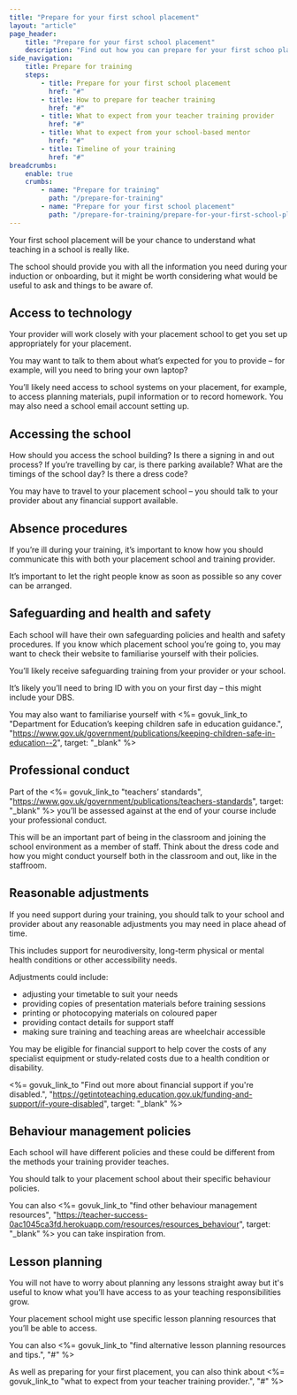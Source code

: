 ```yaml
---
title: "Prepare for your first school placement"
layout: "article"
page_header:
    title: "Prepare for your first school placement"
    description: "Find out how you can prepare for your first schoo placement training, from accessing the school to your professional conduct."
side_navigation:
    title: Prepare for training
    steps:
        - title: Prepare for your first school placement
          href: "#"
        - title: How to prepare for teacher training
          href: "#"
        - title: What to expect from your teacher training provider
          href: "#"
        - title: What to expect from your school-based mentor
          href: "#"
        - title: Timeline of your training
          href: "#"
breadcrumbs: 
    enable: true
    crumbs: 
        - name: "Prepare for training"
          path: "/prepare-for-training"
        - name: "Prepare for your first school placement"
          path: "/prepare-for-training/prepare-for-your-first-school-placement"
---
```


Your first school placement will be your chance to understand what teaching in a school is really like.

The school should provide you with all the information you need during your induction or onboarding, but it might be worth considering what would be useful to ask and things to be aware of.

## Access to technology

Your provider will work closely with your placement school to get you set up appropriately for your placement.

You may want to talk to them about what’s expected for you to provide – for example, will you need to bring your own laptop?

You’ll likely need access to school systems on your placement, for example, to access planning materials, pupil information or to record homework. You may also need a school email account setting up.

## Accessing the school

How should you access the school building? Is there a signing in and out process? If you’re travelling by car, is there parking available? What are the timings of the school day? Is there a dress code?

You may have to travel to your placement school – you should talk to your provider about any financial support available.

## Absence procedures

If you’re ill during your training, it’s important to know how you should communicate this with both your placement school and training provider.

It’s important to let the right people know as soon as possible so any cover can be arranged.

## Safeguarding and health and safety

Each school will have their own safeguarding policies and health and safety procedures. If you know which placement school you’re going to, you may want to check their website to familiarise yourself with their policies.

You’ll likely receive safeguarding training from your provider or your school.

It’s likely you’ll need to bring ID with you on your first day – this might include your DBS.

You may also want to familiarise yourself with <%= govuk_link_to "Department for Education’s keeping children safe in education guidance.", "https://www.gov.uk/government/publications/keeping-children-safe-in-education--2", target: "_blank" %>

## Professional conduct

Part of the <%= govuk_link_to "teachers’ standards", "https://www.gov.uk/government/publications/teachers-standards", target: "_blank" %> you’ll be assessed against at the end of your course include your professional conduct.

This will be an important part of being in the classroom and joining the school environment as a member of staff. Think about the dress code and how you might conduct yourself both in the classroom and out, like in the staffroom.

## Reasonable adjustments

If you need support during your training, you should talk to your school and provider about any reasonable adjustments you may need in place ahead of time.

This includes support for neurodiversity, long-term physical or mental health conditions or other accessibility needs.

Adjustments could include:

- adjusting your timetable to suit your needs
- providing copies of presentation materials before training sessions
- printing or photocopying materials on coloured paper
- providing contact details for support staff
- making sure training and teaching areas are wheelchair accessible

You may be eligible for financial support to help cover the costs of any specialist equipment or study-related costs due to a health condition or disability.

<%= govuk_link_to "Find out more about financial support if you're disabled.", "https://getintoteaching.education.gov.uk/funding-and-support/if-youre-disabled", target: "_blank" %>

## Behaviour management policies

Each school will have different policies and these could be different from the methods your training provider teaches.

You should talk to your placement school about their specific behaviour policies.

You can also <%= govuk_link_to "find other behaviour management resources", "https://teacher-success-0ac1045ca3fd.herokuapp.com/resources/resources_behaviour", target: "_blank" %> you can take inspiration from. 

## Lesson planning

You will not have to worry about planning any lessons straight away but it's useful to know what you’ll have access to as your teaching responsibilities grow.

Your placement school might use specific lesson planning resources that you’ll be able to access.

You can also <%= govuk_link_to "find alternative lesson planning resources and tips.", "#" %>

As well as preparing for your first placement, you can also think about <%= govuk_link_to "what to expect from your teacher training provider.", "#" %>
